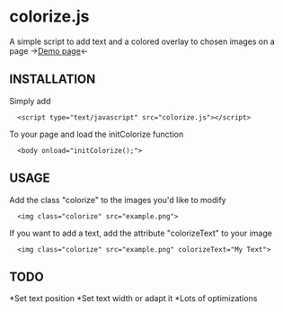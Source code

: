 colorize.js
===========

A simple script to add text and a colored overlay to chosen images on a page
->[Demo page](http://elieraffier.com/colorize/)<-

## INSTALLATION

Simply add

      <script type="text/javascript" src="colorize.js"></script>
      
To your page and load the initColorize function 

      <body onload="initColorize();">
      
## USAGE

Add the class "colorize" to the images you'd like to modify

      <img class="colorize" src="example.png">
      
If you want to add a text, add the attribute "colorizeText" to your image
      
      <img class="colorize" src="example.png" colorizeText="My Text">

## TODO
*Set text position
*Set text width or adapt it
*Lots of optimizations